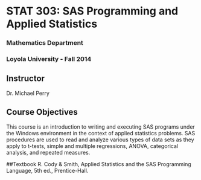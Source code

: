 STAT 303: SAS Programming and Applied Statistics
==============================
### Mathematics Department
### Loyola University - Fall 2014

## Instructor
Dr. Michael Perry

## Course Objectives

This course is an introduction to writing and executing SAS programs under the Windows environment in the context of applied statistics problems. SAS procedures are used to read and analyze various types of data sets as they apply to t-tests, simple and multiple regressions, ANOVA, categorical analysis, and repeated measures.

##Textbook 
R. Cody & Smith, Applied Statistics and the SAS Programming Language, 5th ed., Prentice-Hall.
